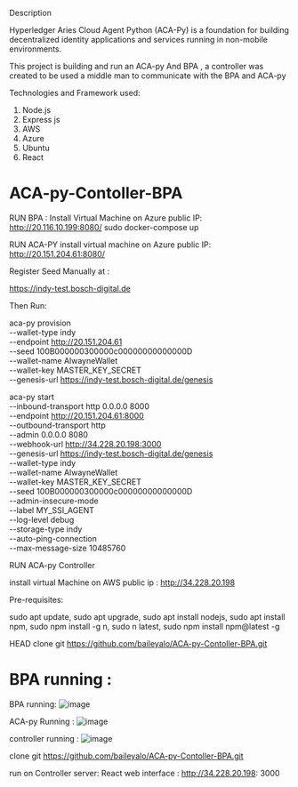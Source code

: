 
Description

Hyperledger Aries Cloud Agent Python (ACA-Py) is a foundation for building decentralized identity applications and services running in non-mobile environments.


This project is building and run an ACA-py And BPA , a controller was created to be used a middle man to communicate with the BPA and ACA-py 

Technologies and Framework used:

1. Node.js
2. Express js
3. AWS 
4. Azure
5. Ubuntu
6. React


# ACA-py-Contoller-BPA

RUN BPA :
Install Virtual Machine on Azure public IP: http://20.116.10.199:8080/
sudo docker-compose up

RUN ACA-PY
install virtual machine on Azure public IP: http://20.151.204.61:8080/

Register Seed Manually at : 

https://indy-test.bosch-digital.de

Then Run: 

aca-py provision \
--wallet-type indy \
--endpoint http://20.151.204.61 \
--seed 100B000000300000c00000000000000D \
--wallet-name AlwayneWallet \
--wallet-key MASTER_KEY_SECRET \
--genesis-url https://indy-test.bosch-digital.de/genesis

aca-py start \
--inbound-transport http 0.0.0.0 8000 \
--endpoint http://20.151.204.61:8000 \
--outbound-transport http \
--admin 0.0.0.0 8080 \
--webhook-url http://34.228.20.198:3000 \
--genesis-url https://indy-test.bosch-digital.de/genesis \
--wallet-type indy \
--wallet-name AlwayneWallet \
--wallet-key MASTER_KEY_SECRET \
--seed 100B000000300000c00000000000000D \
--admin-insecure-mode \
--label MY_SSI_AGENT \
--log-level debug \
--storage-type indy \
--auto-ping-connection \
--max-message-size 10485760

RUN ACA-py Controller 

install virtual Machine on AWS public ip : http://34.228.20.198

Pre-requisites: 

sudo apt update,
sudo apt upgrade,
sudo apt install nodejs,
sudo apt install npm,
sudo npm install -g n,
sudo n latest,
sudo npm install npm@latest -g 

 HEAD
clone git https://github.com/baileyalo/ACA-py-Contoller-BPA.git

BPA running :
=======
BPA running:
![image](https://user-images.githubusercontent.com/90293555/150627463-1e4bf6ad-acc4-4e4c-a1e7-0f26dff551dd.png)

ACA-py Running :
![image](https://user-images.githubusercontent.com/90293555/150627505-4e5cbde8-afc5-43ad-bc75-8414d830f6d1.png)

controller running :
![image](https://user-images.githubusercontent.com/90293555/150627530-4fb4eb8a-c6be-47fb-91d9-3cda9f56c5f4.png)




clone git https://github.com/baileyalo/ACA-py-Contoller-BPA.git

run on Controller server:
React web interface : http://34.228.20.198: 3000 
